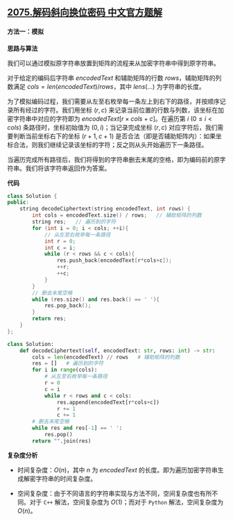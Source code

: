 ## [2075.解码斜向换位密码 中文官方题解](https://leetcode.cn/problems/decode-the-slanted-ciphertext/solutions/100000/jie-ma-xie-xiang-huan-wei-mi-ma-by-leetc-dtrg)
#### 方法一：模拟

**思路与算法**

我们可以通过模拟原字符串放置到矩阵的流程来从加密字符串中得到原字符串。

对于给定的编码后字符串 $\textit{encodedText}$ 和辅助矩阵的行数 $\textit{rows}$，辅助矩阵的列数满足 $\textit{cols} = \textit{len}(\textit{encodedText}) / \textit{rows}$，其中 $\textit{lens}(\dots)$ 为字符串的长度。

为了模拟编码过程，我们需要从左至右枚举每一条左上到右下的路径，并按顺序记录所有经过的字符。我们用坐标 $(r, c)$ 来记录当前位置的行数与列数，该坐标在加密字符串中对应的字符即为 $\textit{encodedText}[r \times \textit{cols} + c]$。在遍历第 $i\ (0 \le i < \textit{cols})$ 条路径时，坐标初始值为 $(0, i)$；当记录完成坐标 $(r, c)$ 对应字符后，我们需要判断当前坐标右下的坐标 $(r + 1, c + 1)$ 是否合法（即是否辅助矩阵内）：如果坐标合法，则我们继续记录该坐标的字符；反之则从头开始遍历下一条路径。

当遍历完成所有路径后，我们将得到的字符串删去末尾的空格，即为编码前的原字符串。我们将该字符串返回作为答案。

**代码**

```C++ [sol1-C++]
class Solution {
public:
    string decodeCiphertext(string encodedText, int rows) {
        int cols = encodedText.size() / rows;   // 辅助矩阵的列数
        string res;   // 遍历到的字符
        for (int i = 0; i < cols; ++i){
            // 从左至右枚举每一条路径
            int r = 0;
            int c = i;
            while (r < rows && c < cols){
                res.push_back(encodedText[r*cols+c]);
                ++r;
                ++c;
            }
        }
        // 删去末尾空格
        while (res.size() and res.back() == ' '){
            res.pop_back();
        }
        return res;
    }
};
```


```Python [sol1-Python3]
class Solution:
    def decodeCiphertext(self, encodedText: str, rows: int) -> str:
        cols = len(encodedText) // rows   # 辅助矩阵的列数
        res = []   # 遍历到的字符
        for i in range(cols):
            # 从左至右枚举每一条路径
            r = 0
            c = i
            while r < rows and c < cols:
                res.append(encodedText[r*cols+c])
                r += 1
                c += 1
        # 删去末尾空格
        while res and res[-1] == ' ':
            res.pop()
        return "".join(res)
```


**复杂度分析**

- 时间复杂度：$O(n)$，其中 $n$ 为 $\textit{encodedText}$ 的长度。即为遍历加密字符串生成解密字符串的时间复杂度。

- 空间复杂度：由于不同语言的字符串实现与方法不同，空间复杂度也有所不同。对于 $\texttt{C++}$ 解法，空间复杂度为 $O(1)$；而对于 $\texttt{Python}$ 解法，空间复杂度为 $O(n)$。